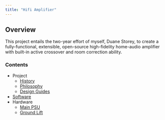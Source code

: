 ```yaml
---
title: "Hifi Amplifier"
---
```


## Overview

This project entails the two-year effort of myself, Duane Storey, to create a fully-functional, extensible, open-source high-fidelity home-audio amplifier with built-in active crossover and room correction ability. 

### Contents

- Project
    - [History](history.md)
    - [Philosophy](philosphy.md)
    - [Design Guides](design-guides.md)
- [Software](software.md)
- Hardware
    - [Main PSU](psu.md)
    - [Ground Lift](lift.md)
